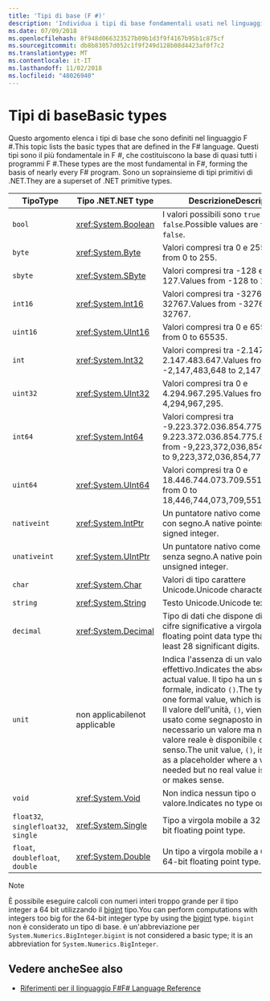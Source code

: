 ```yaml
---
title: 'Tipi di base (F #)'
description: 'Individua i tipi di base fondamentali usati nel linguaggio F #.'
ms.date: 07/09/2018
ms.openlocfilehash: 8f948d066323527b09b1d3f9f4167b95b1c875cf
ms.sourcegitcommit: db8b83057d052c1f9f249d128b08d4423af0f7c2
ms.translationtype: MT
ms.contentlocale: it-IT
ms.lasthandoff: 11/02/2018
ms.locfileid: "48026940"
---
```

# <a name="basic-types"></a><span data-ttu-id="497d8-103">Tipi di base</span><span class="sxs-lookup"><span data-stu-id="497d8-103">Basic types</span></span>

<span data-ttu-id="497d8-104">Questo argomento elenca i tipi di base che sono definiti nel linguaggio F #.</span><span class="sxs-lookup"><span data-stu-id="497d8-104">This topic lists the basic types that are defined in the F# language.</span></span> <span data-ttu-id="497d8-105">Questi tipi sono il più fondamentale in F #, che costituiscono la base di quasi tutti i programmi F #.</span><span class="sxs-lookup"><span data-stu-id="497d8-105">These types are the most fundamental in F#, forming the basis of nearly every F# program.</span></span> <span data-ttu-id="497d8-106">Sono un soprainsieme di tipi primitivi di .NET.</span><span class="sxs-lookup"><span data-stu-id="497d8-106">They are a superset of .NET primitive types.</span></span>

|<span data-ttu-id="497d8-107">Tipo</span><span class="sxs-lookup"><span data-stu-id="497d8-107">Type</span></span>|<span data-ttu-id="497d8-108">Tipo .NET</span><span class="sxs-lookup"><span data-stu-id="497d8-108">.NET type</span></span>|<span data-ttu-id="497d8-109">Descrizione</span><span class="sxs-lookup"><span data-stu-id="497d8-109">Description</span></span>|
|----|---------|-----------|
|`bool`|<xref:System.Boolean>|<span data-ttu-id="497d8-110">I valori possibili sono `true` e `false`.</span><span class="sxs-lookup"><span data-stu-id="497d8-110">Possible values are `true` and `false`.</span></span>|
|`byte`|<xref:System.Byte>|<span data-ttu-id="497d8-111">Valori compresi tra 0 e 255.</span><span class="sxs-lookup"><span data-stu-id="497d8-111">Values from 0 to 255.</span></span>|
|`sbyte`|<xref:System.SByte>|<span data-ttu-id="497d8-112">Valori compresi tra -128 e 127.</span><span class="sxs-lookup"><span data-stu-id="497d8-112">Values from -128 to 127.</span></span>|
|`int16`|<xref:System.Int16>|<span data-ttu-id="497d8-113">Valori compresi tra -32768 e 32767.</span><span class="sxs-lookup"><span data-stu-id="497d8-113">Values from -32768 to 32767.</span></span>|
|`uint16`|<xref:System.UInt16>|<span data-ttu-id="497d8-114">Valori compresi tra 0 e 65535.</span><span class="sxs-lookup"><span data-stu-id="497d8-114">Values from 0 to 65535.</span></span>|
|`int`|<xref:System.Int32>|<span data-ttu-id="497d8-115">Valori compresi tra -2.147.483.648 e 2.147.483.647.</span><span class="sxs-lookup"><span data-stu-id="497d8-115">Values from -2,147,483,648 to 2,147,483,647.</span></span>|
|`uint32`|<xref:System.UInt32>|<span data-ttu-id="497d8-116">Valori compresi tra 0 e 4.294.967.295.</span><span class="sxs-lookup"><span data-stu-id="497d8-116">Values from 0 to 4,294,967,295.</span></span>|
|`int64`|<xref:System.Int64>|<span data-ttu-id="497d8-117">Valori compresi tra -9.223.372.036.854.775.808 a 9.223.372.036.854.775.807.</span><span class="sxs-lookup"><span data-stu-id="497d8-117">Values from -9,223,372,036,854,775,808 to 9,223,372,036,854,775,807.</span></span>|
|`uint64`|<xref:System.UInt64>|<span data-ttu-id="497d8-118">Valori compresi tra 0 e 18.446.744.073.709.551.615.</span><span class="sxs-lookup"><span data-stu-id="497d8-118">Values from 0 to 18,446,744,073,709,551,615.</span></span>|
|`nativeint`|<xref:System.IntPtr>|<span data-ttu-id="497d8-119">Un puntatore nativo come un intero con segno.</span><span class="sxs-lookup"><span data-stu-id="497d8-119">A native pointer as a signed integer.</span></span>|
|`unativeint`|<xref:System.UIntPtr>|<span data-ttu-id="497d8-120">Un puntatore nativo come intero senza segno.</span><span class="sxs-lookup"><span data-stu-id="497d8-120">A native pointer as an unsigned integer.</span></span>|
|`char`|<xref:System.Char>|<span data-ttu-id="497d8-121">Valori di tipo carattere Unicode.</span><span class="sxs-lookup"><span data-stu-id="497d8-121">Unicode character values.</span></span>|
|`string`|<xref:System.String>|<span data-ttu-id="497d8-122">Testo Unicode.</span><span class="sxs-lookup"><span data-stu-id="497d8-122">Unicode text.</span></span>|
|`decimal`|<xref:System.Decimal>|<span data-ttu-id="497d8-123">Tipo di dati che dispone di almeno 28 cifre significative a virgola mobile.</span><span class="sxs-lookup"><span data-stu-id="497d8-123">A floating point data type that has at least 28 significant digits.</span></span>|
|`unit`|<span data-ttu-id="497d8-124">non applicabile</span><span class="sxs-lookup"><span data-stu-id="497d8-124">not applicable</span></span>|<span data-ttu-id="497d8-125">Indica l'assenza di un valore effettivo.</span><span class="sxs-lookup"><span data-stu-id="497d8-125">Indicates the absence of an actual value.</span></span> <span data-ttu-id="497d8-126">Il tipo ha un solo valore formale, indicato `()`.</span><span class="sxs-lookup"><span data-stu-id="497d8-126">The type has only one formal value, which is denoted `()`.</span></span> <span data-ttu-id="497d8-127">Il valore dell'unità, `()`, viene spesso usato come segnaposto in cui è necessario un valore ma nessun valore reale è disponibile o ha senso.</span><span class="sxs-lookup"><span data-stu-id="497d8-127">The unit value, `()`, is often used as a placeholder where a value is needed but no real value is available or makes sense.</span></span>|
|`void`|<xref:System.Void>|<span data-ttu-id="497d8-128">Non indica nessun tipo o valore.</span><span class="sxs-lookup"><span data-stu-id="497d8-128">Indicates no type or value.</span></span>|
|<span data-ttu-id="497d8-129">`float32`, `single`</span><span class="sxs-lookup"><span data-stu-id="497d8-129">`float32`, `single`</span></span>|<xref:System.Single>|<span data-ttu-id="497d8-130">Tipo a virgola mobile a 32 bit.</span><span class="sxs-lookup"><span data-stu-id="497d8-130">A 32-bit floating point type.</span></span>|
|<span data-ttu-id="497d8-131">`float`, `double`</span><span class="sxs-lookup"><span data-stu-id="497d8-131">`float`, `double`</span></span>|<xref:System.Double>|<span data-ttu-id="497d8-132">Un tipo a virgola mobile a 64 bit.</span><span class="sxs-lookup"><span data-stu-id="497d8-132">A 64-bit floating point type.</span></span>|

>[!NOTE]
<span data-ttu-id="497d8-133">È possibile eseguire calcoli con numeri interi troppo grande per il tipo integer a 64 bit utilizzando il [bigint](https://msdn.microsoft.com/library/dc8be18d-4042-46c4-b136-2f21a84f6efa) tipo.</span><span class="sxs-lookup"><span data-stu-id="497d8-133">You can perform computations with integers too big for the 64-bit integer type by using the [bigint](https://msdn.microsoft.com/library/dc8be18d-4042-46c4-b136-2f21a84f6efa) type.</span></span> <span data-ttu-id="497d8-134">`bigint` non è considerato un tipo di base. è un'abbreviazione per `System.Numerics.BigInteger`.</span><span class="sxs-lookup"><span data-stu-id="497d8-134">`bigint` is not considered a basic type; it is an abbreviation for `System.Numerics.BigInteger`.</span></span>

## <a name="see-also"></a><span data-ttu-id="497d8-135">Vedere anche</span><span class="sxs-lookup"><span data-stu-id="497d8-135">See also</span></span>

- [<span data-ttu-id="497d8-136">Riferimenti per il linguaggio F#</span><span class="sxs-lookup"><span data-stu-id="497d8-136">F# Language Reference</span></span>](index.md)
